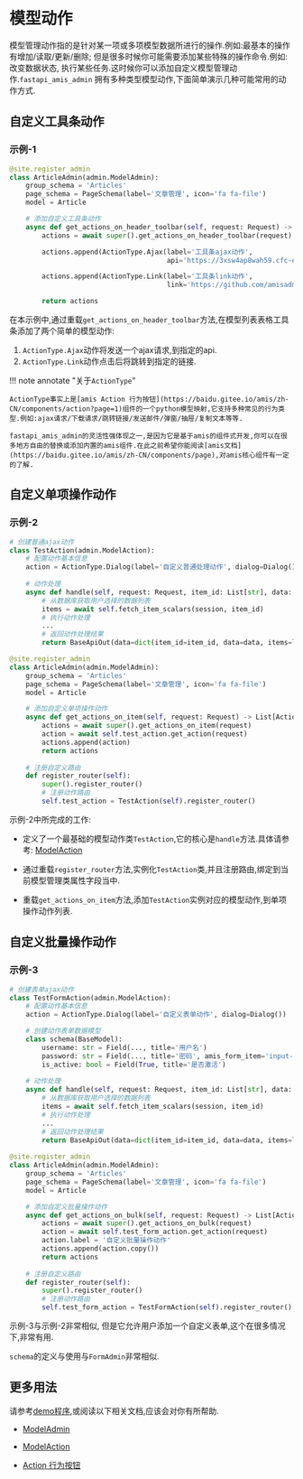# 模型动作

模型管理动作指的是针对某一项或多项模型数据所进行的操作.例如:最基本的操作有增加/读取/更新/删除; 但是很多时候你可能需要添加某些特殊的操作命令.例如:改变数据状态, 执行某些任务.这时候你可以添加自定义模型管理动作.`fastapi_amis_admin`
拥有多种类型模型动作,下面简单演示几种可能常用的动作方式.

## 自定义工具条动作

### 示例-1

```python
@site.register_admin
class ArticleAdmin(admin.ModelAdmin):
    group_schema = 'Articles'
    page_schema = PageSchema(label='文章管理', icon='fa fa-file')
    model = Article

    # 添加自定义工具条动作
    async def get_actions_on_header_toolbar(self, request: Request) -> List[Action]:
        actions = await super().get_actions_on_header_toolbar(request)

        actions.append(ActionType.Ajax(label='工具条ajax动作', 
                                       api='https://3xsw4ap8wah59.cfc-execute.bj.baidubce.com/api/amis-mock/mock2/form/saveForm'))

        actions.append(ActionType.Link(label='工具条link动作', 
                                       link='https://github.com/amisadmin/fastapi_amis_admin'))

        return actions
```

在本示例中,通过重载`get_actions_on_header_toolbar`方法,在模型列表表格工具条添加了两个简单的模型动作:

1. `ActionType.Ajax`动作将发送一个ajax请求,到指定的api.
2. `ActionType.Link`动作点击后将跳转到指定的链接.

!!! note annotate "关于`ActionType`"

    ActionType事实上是[amis Action 行为按钮](https://baidu.gitee.io/amis/zh-CN/components/action?page=1)组件的一个python模型映射,它支持多种常见的行为类型.例如:ajax请求/下载请求/跳转链接/发送邮件/弹窗/抽屉/复制文本等等.
    
    fastapi_amis_admin的灵活性强体现之一,是因为它是基于amis的组件式开发,你可以在很多地方自由的替换或添加内置的amis组件.在此之前希望你能阅读[amis文档](https://baidu.gitee.io/amis/zh-CN/components/page),对amis核心组件有一定的了解.

## 自定义单项操作动作

### 示例-2

```python
# 创建普通ajax动作
class TestAction(admin.ModelAction):
    # 配置动作基本信息
    action = ActionType.Dialog(label='自定义普通处理动作', dialog=Dialog())
    
	# 动作处理
    async def handle(self, request: Request, item_id: List[str], data: Optional[BaseModel], session: AsyncSession, **kwargs):
        # 从数据库获取用户选择的数据列表
        items = await self.fetch_item_scalars(session, item_id)
        # 执行动作处理
        ...
        # 返回动作处理结果
        return BaseApiOut(data=dict(item_id=item_id, data=data, items=list(items)))

@site.register_admin
class ArticleAdmin(admin.ModelAdmin):
    group_schema = 'Articles'
    page_schema = PageSchema(label='文章管理', icon='fa fa-file')
    model = Article

    # 添加自定义单项操作动作
    async def get_actions_on_item(self, request: Request) -> List[Action]:
        actions = await super().get_actions_on_item(request)
        action = await self.test_action.get_action(request)
        actions.append(action)
        return actions
    
    # 注册自定义路由
    def register_router(self):
        super().register_router()
        # 注册动作路由
        self.test_action = TestAction(self).register_router()
```

示例-2中所完成的工作:

- 定义了一个最基础的模型动作类`TestAction`,它的核心是`handle`方法.具体请参考: [ModelAction](/amis_admin/ModelAction/#baseformadmin)

- 通过重载`register_router`方法,实例化`TestAction`类,并且注册路由,绑定到当前模型管理类属性字段当中.

- 重载`get_actions_on_item`方法,添加`TestAction`实例对应的模型动作,到单项操作动作列表.

## 自定义批量操作动作

### 示例-3

```python
# 创建表单ajax动作
class TestFormAction(admin.ModelAction):
    # 配置动作基本信息
    action = ActionType.Dialog(label='自定义表单动作', dialog=Dialog())

    # 创建动作表单数据模型
    class schema(BaseModel):
        username: str = Field(..., title='用户名')
        password: str = Field(..., title='密码', amis_form_item='input-password')
        is_active: bool = Field(True, title='是否激活')
            
	# 动作处理
    async def handle(self, request: Request, item_id: List[str], data: schema, session: AsyncSession, **kwargs):
        # 从数据库获取用户选择的数据列表
        items = await self.fetch_item_scalars(session, item_id)
        # 执行动作处理
        ...
        # 返回动作处理结果
        return BaseApiOut(data=dict(item_id=item_id, data=data, items=list(items)))
    
@site.register_admin
class ArticleAdmin(admin.ModelAdmin):
    group_schema = 'Articles'
    page_schema = PageSchema(label='文章管理', icon='fa fa-file')
    model = Article

    # 添加自定义批量操作动作
    async def get_actions_on_bulk(self, request: Request) -> List[Action]:
        actions = await super().get_actions_on_bulk(request)
        action = await self.test_form_action.get_action(request)
        action.label = '自定义批量操作动作'
        actions.append(action.copy())
        return actions
    
    # 注册自定义路由
    def register_router(self):
        super().register_router()
        # 注册动作路由
        self.test_form_action = TestFormAction(self).register_router()
```

示例-3与示例-2非常相似, 但是它允许用户添加一个自定义表单,这个在很多情况下,非常有用.

`schema`的定义与使用与`FormAdmin`非常相似.

## 更多用法

请参考[demo程序](https://github.com/amisadmin/fastapi_amis_admin_demo),或阅读以下相关文档,应该会对你有所帮助.

- [ModelAdmin](/amis_admin/ModelAdmin/)

- [ModelAction](/amis_admin/ModelAction/#baseformadmin)

- [Action 行为按钮](https://baidu.gitee.io/amis/zh-CN/components/action?page=1)


